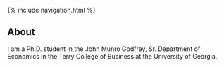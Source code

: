 {% include navigation.html %}

## About 

I am a Ph.D. student in the John Munro Godfrey, Sr. Department of Economics in the Terry College of Business at the University of Georgia. 

